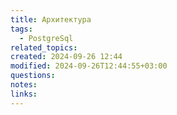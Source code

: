 ```yaml
---
title: Архитектура
tags:
  - PostgreSql
related_topics: 
created: 2024-09-26 12:44
modified: 2024-09-26T12:44:55+03:00
questions: 
notes: 
links: 
---
```


